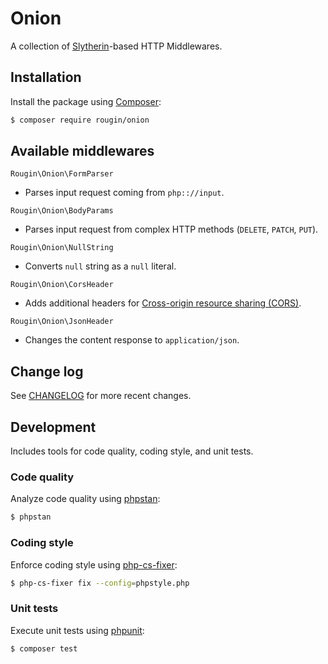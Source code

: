 # Onion

A collection of [Slytherin](https://github.com/rougin/slytherin)-based HTTP Middlewares.

## Installation

Install the package using [Composer](https://getcomposer.org/):

``` bash
$ composer require rougin/onion
```

## Available middlewares

`Rougin\Onion\FormParser`
- Parses input request coming from `php:://input`.

`Rougin\Onion\BodyParams`
- Parses input request from complex HTTP methods (`DELETE`, `PATCH`, `PUT`).

`Rougin\Onion\NullString`
- Converts `null` string as a `null` literal.

`Rougin\Onion\CorsHeader`
- Adds additional headers for [Cross-origin resource sharing (CORS)](https://en.wikipedia.org/wiki/Cross-origin_resource_sharing).

`Rougin\Onion\JsonHeader`
- Changes the content response to `application/json`.

## Change log

See [CHANGELOG](CHANGELOG.md) for more recent changes.

## Development

Includes tools for code quality, coding style, and unit tests.

### Code quality

Analyze code quality using [phpstan](https://phpstan.org/):

``` bash
$ phpstan
```

### Coding style

Enforce coding style using [php-cs-fixer](https://cs.symfony.com/):

``` bash
$ php-cs-fixer fix --config=phpstyle.php
```

### Unit tests

Execute unit tests using [phpunit](https://phpunit.de/index.html):

``` bash
$ composer test
```
